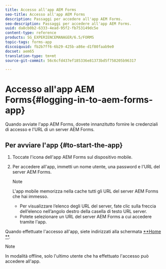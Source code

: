 ```yaml
---
title: Accesso all'app AEM Forms
seo-title: Accesso all'app AEM Forms
description: Passaggi per accedere all'app AEM Forms.
seo-description: Passaggi per accedere all'app AEM Forms.
uuid: da8cb0b2-6333-4ead-95f2-fb753149dc5e
content-type: reference
products: SG_EXPERIENCEMANAGER/6.5/FORMS
topic-tags: forms-app
discoiquuid: fb2b7ff6-6b29-425b-a86e-d1f80faab9e0
docset: aem65
translation-type: tm+mt
source-git-commit: 56c6cfd437ef185336e81373bd5f758205b96317

---
```



# Accesso all&#39;app AEM Forms{#logging-in-to-aem-forms-app}

Quando avviate l&#39;app AEM Forms, dovete innanzitutto fornire le credenziali di accesso e l&#39;URL di un server AEM Forms.

## Per avviare l&#39;app {#to-start-the-app}

1. Toccate l&#39;icona dell&#39;app AEM Forms sul dispositivo mobile.
1. Per accedere all&#39;app, immetti un nome utente, una password e l&#39;URL del server AEM Forms.

   >[!NOTE]
   >
   >L&#39;app mobile memorizza nella cache tutti gli URL del server AEM Forms che hai immesso.
   >
   >    * Per visualizzare l’elenco degli URL del server, fate clic sulla freccia dell’elenco nell’angolo destro della casella di testo URL server.
   >    * Potete selezionare un URL del server AEM Forms a cui accedere tramite l&#39;app.


Quando effettuate l&#39;accesso all&#39;app, siete indirizzati alla schermata [**Home **](../../forms/using/home-screen.md).

>[!NOTE]
>
>In modalità offline, solo l&#39;ultimo utente che ha effettuato l&#39;accesso può accedere all&#39;app.
